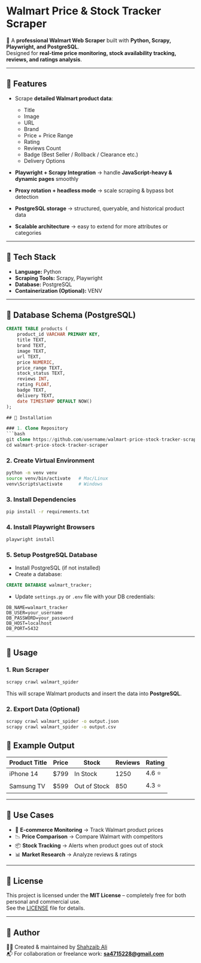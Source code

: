 # Walmart Price & Stock Tracker Scraper

🚀 A **professional Walmart Web Scraper** built with **Python, Scrapy, Playwright, and PostgreSQL**.  
Designed for **real-time price monitoring, stock availability tracking, reviews, and ratings analysis**.  

---

## 🔹 Features
- Scrape **detailed Walmart product data**:
  - Title  
  - Image  
  - URL  
  - Brand  
  - Price + Price Range  
  - Rating  
  - Reviews Count  
  - Badge (Best Seller / Rollback / Clearance etc.)  
  - Delivery Options  

- **Playwright + Scrapy Integration** → handle **JavaScript-heavy & dynamic pages** smoothly  
- **Proxy rotation + headless mode** → scale scraping & bypass bot detection  
- **PostgreSQL storage** → structured, queryable, and historical product data  
- **Scalable architecture** → easy to extend for more attributes or categories  

---

## 🔹 Tech Stack
- **Language:** Python  
- **Scraping Tools:** Scrapy, Playwright  
- **Database:** PostgreSQL  
- **Containerization (Optional):** VENV  

---

## 🔹 Database Schema (PostgreSQL)  
```sql
CREATE TABLE products (
    product_id VARCHAR PRIMARY KEY,
    title TEXT,
    brand TEXT,
    image TEXT,
    url TEXT,
    price NUMERIC,
    price_range TEXT,
    stock_status TEXT,
    reviews INT,
    rating FLOAT,
    badge TEXT,
    delivery TEXT,
    date TIMESTAMP DEFAULT NOW()
);

## 🔹 Installation

### 1. Clone Repository
```bash
git clone https://github.com/username/walmart-price-stock-tracker-scraper.git
cd walmart-price-stock-tracker-scraper
```

### 2. Create Virtual Environment
```bash
python -m venv venv
source venv/bin/activate   # Mac/Linux
venv\Scripts\activate      # Windows
```

### 3. Install Dependencies
```bash
pip install -r requirements.txt
```

### 4. Install Playwright Browsers
```bash
playwright install
```

### 5. Setup PostgreSQL Database
- Install PostgreSQL (if not installed)  
- Create a database:
```sql
CREATE DATABASE walmart_tracker;
```
- Update `settings.py` or `.env` file with your DB credentials:
```
DB_NAME=walmart_tracker
DB_USER=your_username
DB_PASSWORD=your_password
DB_HOST=localhost
DB_PORT=5432
```

---

## 🔹 Usage

### 1. Run Scraper
```bash
scrapy crawl walmart_spider
```
This will scrape Walmart products and insert the data into **PostgreSQL**.

### 2. Export Data (Optional)
```bash
scrapy crawl walmart_spider -o output.json
scrapy crawl walmart_spider -o output.csv
```

## 🔹 Example Output
| Product Title | Price | Stock | Reviews | Rating |
|---------------|-------|-------|---------|--------|
| iPhone 14     | $799  | In Stock | 1250 | 4.6 ⭐ |
| Samsung TV    | $599  | Out of Stock | 850 | 4.3 ⭐ |

---

## 🔹 Use Cases
- 🛒 **E-commerce Monitoring** → Track Walmart product prices  
- 📉 **Price Comparison** → Compare Walmart with competitors  
- 📦 **Stock Tracking** → Alerts when product goes out of stock  
- 📊 **Market Research** → Analyze reviews & ratings  

---

## 🔹 License
This project is licensed under the **MIT License** – completely free for both personal and commercial use.  
See the [LICENSE](LICENSE) file for details.  

---

## 🔹 Author
👨‍💻 Created & maintained by [Shahzaib Ali](https://github.com/shahzaib-1-no)  
📬 For collaboration or freelance work: **sa4715228@gmail.com**  

